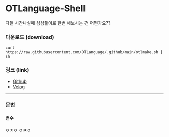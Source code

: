 # OTLanguage-Shell
다들 시간나실때 심심풀이로 한번 해보시는 건 어떤가요??
### 다운로드 (download)
```
curl https://raw.githubusercontent.com/OTLanguage/.github/main/otlmake.sh | sh
```

### 링크 (link)

 - [Github](https://github.com/OTLanguage)
 - [Velog](https://velog.io/@persestitan/series/OTLanguage)

---

### 문법

#### 변수
ㅇㅈㅇ
ㅇㅉㅇ
